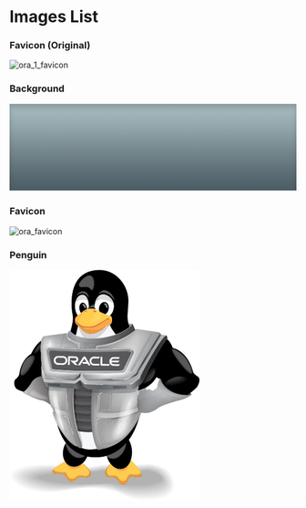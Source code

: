 # Images List

### Favicon (Original)
![ora_1_favicon](ora_1_favicon.ico)

### Background
![ora_bg](ora_bg.png)

### Favicon
![ora_favicon](ora_favicon.ico)

### Penguin
![ora_penguin](ora_penguin.png)
